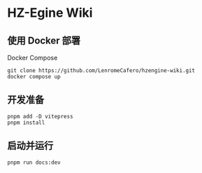 # HZ-Egine Wiki

## 使用 Docker 部署

Docker Compose

```
git clone https://github.com/LenromeCafero/hzengine-wiki.git
docker compose up
```

## 开发准备

```pnpm
pnpm add -D vitepress
pnpm install
```

## 启动并运行

```pnpm
pnpm run docs:dev
```